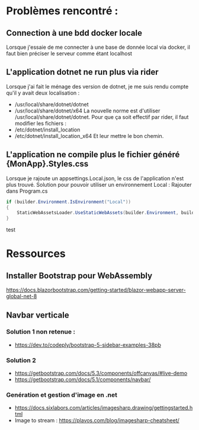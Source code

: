 


# Problèmes rencontré :

## Connection à une bdd docker locale
Lorsque j'essaie de me connecter à une base de donnée local via docker, il faut bien préciser le serveur comme étant localhost

## L'application dotnet ne run plus via rider
Lorsque j'ai fait le ménage des version de dotnet, je me suis rendu compte qu'il y avait deux localisation :
- /usr/local/share/dotnet/dotnet
- /usr/local/share/dotnet/x64
La nouvelle norme est d'utiliser /usr/local/share/dotnet/dotnet.
Pour que ça soit effectif par rider, il faut modifier les fichiers :
- /etc/dotnet/install_location
- /etc/dotnet/install_location_x64
Et leur mettre le bon chemin.

## L'application ne compile plus le fichier généré {MonApp}.Styles.css
Lorsque je rajoute un appsettings.Local.json, le css de l'application n'est plus trouvé.
Solution pour pouvoir utiliser un environnement Local :
Rajouter dans Program.cs
``` csharp
if (builder.Environment.IsEnvironment("Local"))
{
    StaticWebAssetsLoader.UseStaticWebAssets(builder.Environment, builder.Configuration);
}
```
test

# Ressources

## Installer Bootstrap pour WebAssembly
https://docs.blazorbootstrap.com/getting-started/blazor-webapp-server-global-net-8
## Navbar verticale
### Solution 1 non retenue :
- https://dev.to/codeply/bootstrap-5-sidebar-examples-38pb
### Solution 2
- https://getbootstrap.com/docs/5.3/components/offcanvas/#live-demo
- https://getbootstrap.com/docs/5.1/components/navbar/

### Genération et gestion d'image en .net
- https://docs.sixlabors.com/articles/imagesharp.drawing/gettingstarted.html
- Image to stream : https://plavos.com/blog/imagesharp-cheatsheet/